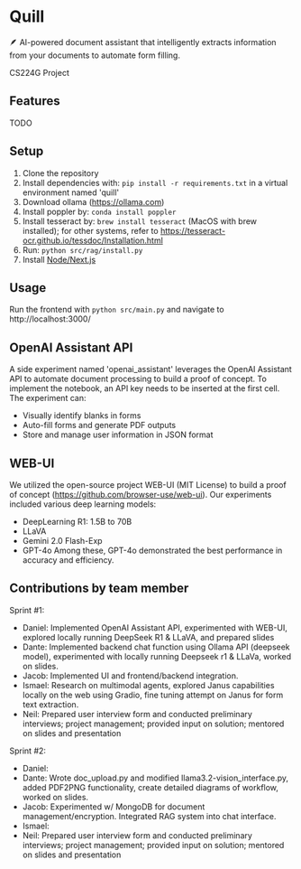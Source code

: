 # Quill

🪶 AI-powered document assistant that intelligently extracts information from your documents to automate form filling.

CS224G Project

## Features

TODO

## Setup

1. Clone the repository
2. Install dependencies with: `pip install -r requirements.txt` in a virtual environment named 'quill'
3. Download ollama (https://ollama.com)
4. Install poppler by: `conda install poppler`
5. Install tesseract by: `brew install tesseract` (MacOS with brew installed); for other systems, refer to https://tesseract-ocr.github.io/tessdoc/Installation.html
6. Run: `python src/rag/install.py`
7. Install [Node/Next.js](https://nodejs.org/en/download)

## Usage

Run the frontend with `python src/main.py` and navigate to http://localhost:3000/

## OpenAI Assistant API

A side experiment named 'openai_assistant' leverages the OpenAI Assistant API to automate document processing to build a proof of concept. To implement the notebook, an API key needs to be inserted at the first cell. The experiment can:

- Visually identify blanks in forms
- Auto-fill forms and generate PDF outputs
- Store and manage user information in JSON format

## WEB-UI

We utilized the open-source project WEB-UI (MIT License) to build a proof of concept (https://github.com/browser-use/web-ui). Our experiments included various deep learning models:

- DeepLearning R1: 1.5B to 70B
- LLaVA
- Gemini 2.0 Flash-Exp
- GPT-4o
  Among these, GPT-4o demonstrated the best performance in accuracy and efficiency.

## Contributions by team member

Sprint #1:
- Daniel: Implemented OpenAI Assistant API, experimented with WEB-UI, explored locally running DeepSeek R1 & LLaVA, and prepared slides
- Dante: Implemented backend chat function using Ollama API (deepseek model), experimented with locally running Deepseek r1 & LLaVa, worked on slides.
- Jacob: Implemented UI and frontend/backend integration.
- Ismael: Research on multimodal agents, explored Janus capabilities locally on the web using Gradio, fine tuning attempt on Janus for form text extraction.
- Neil: Prepared user interview form and conducted preliminary interviews; project management; provided input on solution; mentored on slides and presentation

Sprint #2:
- Daniel: 
- Dante: Wrote doc_upload.py and modified llama3.2-vision_interface.py, added PDF2PNG functionality, create detailed diagrams of workflow, worked on slides.
- Jacob: Experimented w/ MongoDB for document management/encryption. Integrated RAG system into chat interface.
- Ismael: 
- Neil: Prepared user interview form and conducted preliminary interviews; project management; provided input on solution; mentored on slides and presentation

